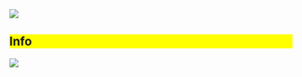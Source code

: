 <img src="https://capsule-render.vercel.app/api?type=soft&color=_hexcode&height=400&section=header&text=안녕하세요!%KT Wiz%프로젝트%2팀%김부넷%입니다!&fontSize=40" />

<div style="background-color: yellow;"><h2>Info</h2></div>

<img src="https://capsule-render.vercel.app/api?type=냀&color=#&height=높이&section=footer&text=텍스트&fontSize=텍스트크기" />
